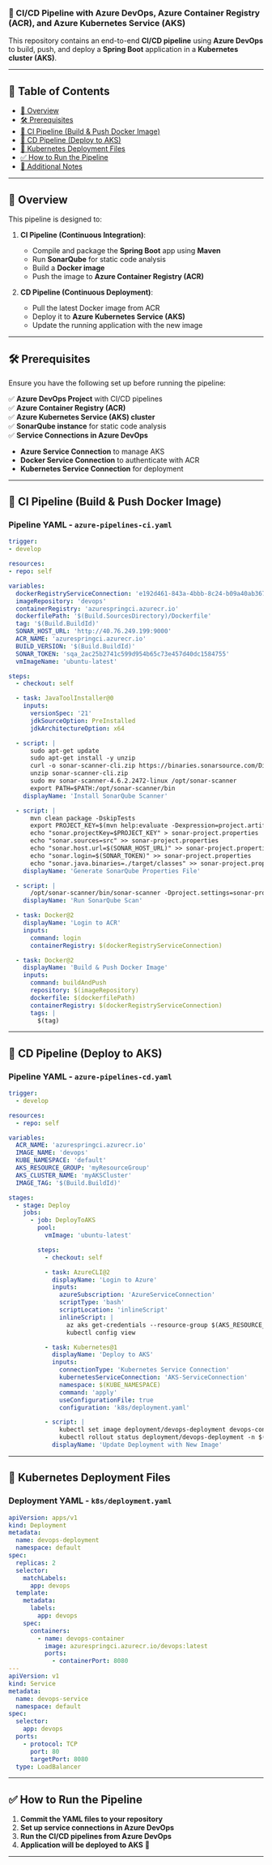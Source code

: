 ### **📌 CI/CD Pipeline with Azure DevOps, Azure Container Registry (ACR), and Azure Kubernetes Service (AKS)**  

This repository contains an end-to-end **CI/CD pipeline** using **Azure DevOps** to build, push, and deploy a **Spring Boot** application in a **Kubernetes cluster (AKS)**.  

---

## **📖 Table of Contents**
- [📌 Overview](#-overview)  
- [🛠️ Prerequisites](#️-prerequisites)  
- [🔧 CI Pipeline (Build & Push Docker Image)](#-ci-pipeline-build--push-docker-image)  
- [🚀 CD Pipeline (Deploy to AKS)](#-cd-pipeline-deploy-to-aks)  
- [📂 Kubernetes Deployment Files](#-kubernetes-deployment-files)  
- [✅ How to Run the Pipeline](#-how-to-run-the-pipeline)  
- [📝 Additional Notes](#-additional-notes)  

---

## **📌 Overview**  

This pipeline is designed to:  
1. **CI Pipeline (Continuous Integration)**:  
   - Compile and package the **Spring Boot** app using **Maven**  
   - Run **SonarQube** for static code analysis  
   - Build a **Docker image**  
   - Push the image to **Azure Container Registry (ACR)**  

2. **CD Pipeline (Continuous Deployment)**:  
   - Pull the latest Docker image from ACR  
   - Deploy it to **Azure Kubernetes Service (AKS)**  
   - Update the running application with the new image  

---

## **🛠️ Prerequisites**  

Ensure you have the following set up before running the pipeline:  

✅ **Azure DevOps Project** with CI/CD pipelines  
✅ **Azure Container Registry (ACR)**  
✅ **Azure Kubernetes Service (AKS) cluster**  
✅ **SonarQube instance** for static code analysis  
✅ **Service Connections in Azure DevOps**  
   - **Azure Service Connection** to manage AKS  
   - **Docker Service Connection** to authenticate with ACR  
   - **Kubernetes Service Connection** for deployment  

---

## **🔧 CI Pipeline (Build & Push Docker Image)**  

### **Pipeline YAML - `azure-pipelines-ci.yaml`**
```yaml
trigger:
- develop

resources:
- repo: self

variables:
  dockerRegistryServiceConnection: 'e192d461-843a-4bbb-8c24-b09a40ab3678'
  imageRepository: 'devops'
  containerRegistry: 'azurespringci.azurecr.io'
  dockerfilePath: '$(Build.SourcesDirectory)/Dockerfile'
  tag: '$(Build.BuildId)'
  SONAR_HOST_URL: 'http://40.76.249.199:9000'
  ACR_NAME: 'azurespringci.azurecr.io'
  BUILD_VERSION: '$(Build.BuildId)'
  SONAR_TOKEN: 'sqa_2ac25b2741c599d954b65c73e457d40dc1584755'
  vmImageName: 'ubuntu-latest'

steps:
  - checkout: self

  - task: JavaToolInstaller@0
    inputs:
      versionSpec: '21'
      jdkSourceOption: PreInstalled
      jdkArchitectureOption: x64

  - script: |
      sudo apt-get update
      sudo apt-get install -y unzip
      curl -o sonar-scanner-cli.zip https://binaries.sonarsource.com/Distribution/sonar-scanner-cli/sonar-scanner-cli-4.6.2.2472-linux.zip
      unzip sonar-scanner-cli.zip
      sudo mv sonar-scanner-4.6.2.2472-linux /opt/sonar-scanner
      export PATH=$PATH:/opt/sonar-scanner/bin
    displayName: 'Install SonarQube Scanner'

  - script: |
      mvn clean package -DskipTests
      export PROJECT_KEY=$(mvn help:evaluate -Dexpression=project.artifactId -q -DforceStdout)
      echo "sonar.projectKey=$PROJECT_KEY" > sonar-project.properties
      echo "sonar.sources=src" >> sonar-project.properties
      echo "sonar.host.url=$(SONAR_HOST_URL)" >> sonar-project.properties
      echo "sonar.login=$(SONAR_TOKEN)" >> sonar-project.properties
      echo "sonar.java.binaries=./target/classes" >> sonar-project.properties
    displayName: 'Generate SonarQube Properties File'

  - script: |
      /opt/sonar-scanner/bin/sonar-scanner -Dproject.settings=sonar-project.properties
    displayName: 'Run SonarQube Scan'

  - task: Docker@2
    displayName: 'Login to ACR'
    inputs:
      command: login
      containerRegistry: $(dockerRegistryServiceConnection)

  - task: Docker@2
    displayName: 'Build & Push Docker Image'
    inputs:
      command: buildAndPush
      repository: $(imageRepository)
      dockerfile: $(dockerfilePath)
      containerRegistry: $(dockerRegistryServiceConnection)
      tags: |
        $(tag)
```

---

## **🚀 CD Pipeline (Deploy to AKS)**  

### **Pipeline YAML - `azure-pipelines-cd.yaml`**
```yaml
trigger:
  - develop

resources:
  - repo: self

variables:
  ACR_NAME: 'azurespringci.azurecr.io'
  IMAGE_NAME: 'devops'
  KUBE_NAMESPACE: 'default'
  AKS_RESOURCE_GROUP: 'myResourceGroup'
  AKS_CLUSTER_NAME: 'myAKSCluster'
  IMAGE_TAG: '$(Build.BuildId)'

stages:
  - stage: Deploy
    jobs:
      - job: DeployToAKS
        pool:
          vmImage: 'ubuntu-latest'

        steps:
          - checkout: self

          - task: AzureCLI@2
            displayName: 'Login to Azure'
            inputs:
              azureSubscription: 'AzureServiceConnection'
              scriptType: 'bash'
              scriptLocation: 'inlineScript'
              inlineScript: |
                az aks get-credentials --resource-group $(AKS_RESOURCE_GROUP) --name $(AKS_CLUSTER_NAME)
                kubectl config view

          - task: Kubernetes@1
            displayName: 'Deploy to AKS'
            inputs:
              connectionType: 'Kubernetes Service Connection'
              kubernetesServiceConnection: 'AKS-ServiceConnection'
              namespace: $(KUBE_NAMESPACE)
              command: 'apply'
              useConfigurationFile: true
              configuration: 'k8s/deployment.yaml'

          - script: |
              kubectl set image deployment/devops-deployment devops-container=$(ACR_NAME)/$(IMAGE_NAME):$(IMAGE_TAG) -n $(KUBE_NAMESPACE)
              kubectl rollout status deployment/devops-deployment -n $(KUBE_NAMESPACE)
            displayName: 'Update Deployment with New Image'
```

---

## **📂 Kubernetes Deployment Files**  

### **Deployment YAML - `k8s/deployment.yaml`**
```yaml
apiVersion: apps/v1
kind: Deployment
metadata:
  name: devops-deployment
  namespace: default
spec:
  replicas: 2
  selector:
    matchLabels:
      app: devops
  template:
    metadata:
      labels:
        app: devops
    spec:
      containers:
        - name: devops-container
          image: azurespringci.azurecr.io/devops:latest
          ports:
            - containerPort: 8080
---
apiVersion: v1
kind: Service
metadata:
  name: devops-service
  namespace: default
spec:
  selector:
    app: devops
  ports:
    - protocol: TCP
      port: 80
      targetPort: 8080
  type: LoadBalancer
```

---

## **✅ How to Run the Pipeline**  
1. **Commit the YAML files to your repository**  
2. **Set up service connections in Azure DevOps**  
3. **Run the CI/CD pipelines from Azure DevOps**  
4. **Application will be deployed to AKS** 🎉  

---
